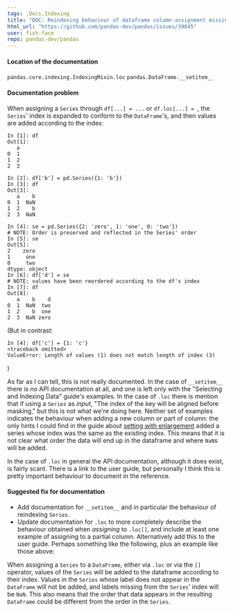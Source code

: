 ```yaml
---
tags: ,Docs,Indexing
title: "DOC: Reindexing behaviour of dataframe column-assignment missing"
html_url: "https://github.com/pandas-dev/pandas/issues/39845"
user: fish-face
repo: pandas-dev/pandas
---
```


#### Location of the documentation

`pandas.core.indexing.IndexingMixin.loc`
`pandas.DataFrame.__setitem__`

#### Documentation problem

When assigning a `Series` through `df[...] = ...` or `df.loc[...] = `, the `Series`' index is expanded to conform to the `DataFrame`'s, and then values are added according to the index:

```python3
In [1]: df
Out[1]: 
   a
0  1
1  2
2  3

In [2]: df['b'] = pd.Series({1: 'b'})
In [3]: df
Out[3]: 
   a    b
0  1  NaN
1  2    b
2  3  NaN

In [4]: se = pd.Series({2: 'zero', 1: 'one', 0: 'two'})      
# NOTE: Order is preserved and reflected in the Series' order
In [5]: se
Out[5]: 
2    zero
1     one
0     two
dtype: object
In [6]: df['d'] = se
# NOTE: values have been reordered according to the df's index
In [7]: df
Out[8]: 
   a    b    d
0  1  NaN  two
1  2    b  one
2  3  NaN zero
```
(But in contrast:
```python3
In [4]: df['c'] = {1: 'c'} 
<traceback omitted>
ValueError: Length of values (1) does not match length of index (3)
```
)

As far as I can tell, this is not really documented. In the case of `__setitem__` there is *no* API documentation at all, and one is left only with the "Selecting and Indexing Data" guide's examples. In the case of `.loc` there is mention that if using a `Series` as *input*, "The index of the key will be aligned before masking," but this is not what we're doing here. Neither set of examples indicates the behaviour when adding a new column or part of column: the only hints I could find in the guide about [setting with enlargement](https://pandas.pydata.org/pandas-docs/stable/user_guide/indexing.html#setting-with-enlargement) added a series whose index was the same as the existing index. This means that it is not clear what order the data will end up in the dataframe and where `NaN`s will be added.

In the case of `.loc` in general the API documentation, although it does exist, is fairly scant. There is a link to the user guide, but personally I think this is pretty important behaviour to document in the reference.

#### Suggested fix for documentation

* Add documentation for `__setitem__` and in particular the behaviour of reindexing `Series`.
* Update documentation for `.loc` to more completely describe the behaviour obtained when *assigning* to `.loc[]`, and include at least one example of assigning to a partial column. Alternatively add this to the user guide. Perhaps something like the following, plus an example like those above:

When assigning a `Series` to a `DataFrame`, either via `.loc` or via the `[]` operator, values of the `Series` will be added to the dataframe according to their index. Values in the `Series` whose label does not appear in the `DataFrame` will not be added, and labels missing from the `Series`' index will be `NaN`. This also means that the order that data appears in the resulting `DataFrame` could be different from the order in the `Series`.
